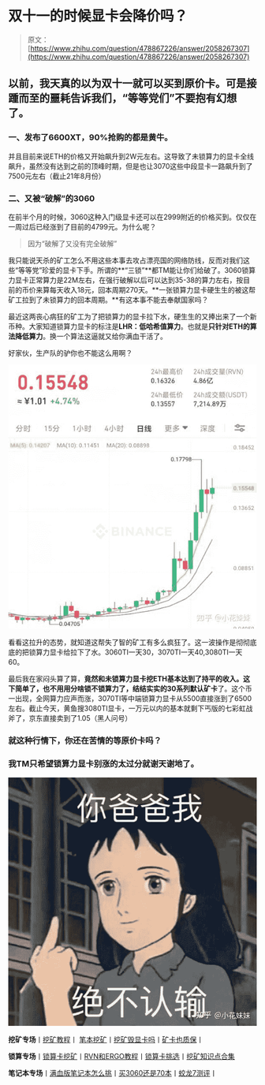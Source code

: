 <!--yml
category: 挖矿
date: 2022-06-26 00:00:00
-->

# 双十一的时候显卡会降价吗？

> 原文：[https://www.zhihu.com/question/478867226/answer/2058267307](https://www.zhihu.com/question/478867226/answer/2058267307)

 ## 以前，我天真的以为双十一就可以买到原价卡。可是接踵而至的噩耗告诉我们，“等等党们”不要抱有幻想了。

### 一、发布了6600XT，90%抢购的都是黄牛。

并且目前来说ETH的价格又开始飙升到2W元左右。这导致了未锁算力的显卡全线飙升，虽然没有达到之前的顶峰时期，但是也让3070这些中段显卡一路飙升到了7500元左右（截止21年8月份）

### **二、又被“破解”的3060**

在前半个月的时候，3060这种入门级显卡还可以在2999附近的价格买到。仅仅在一周过后已经涨到了目前的4799元。为什么呢？

> 因为“破解了又没有完全破解”

我只能说天杀的矿工怎么不用这些本事去攻占漂亮国的网络防线，反而对我们这些“等等党”珍爱的显卡下手。所谓的**“三锁”**都TM能让你们给破了。3060锁算力显卡正常算力是22M左右，在强行破解以后可以达到35-38的算力左右，按目前的币价来算每天收入18元，回本周期270天。**一张锁算力显卡硬生生的被这帮矿工拉到了未锁算力的回本周期。**有这本事不能去奉献国家吗？

最近这两丧心病狂的矿工为了把锁算力的显卡拉下水，硬生生的又捧出来了一个新币种。大家知道锁算力显卡的标注是**LHR：低哈希值算力**。也就是**只针对ETH的算法降低算力**。换一个算法这逼就又给你满血干活了。

好家伙，生产队的驴你也不能这么用啊？

![](img/e070e301609e35fc5a0174e879e40434.png)

看看这拉升的态势，就知道这帮失了智的矿工有多么疯狂了。这一波操作是彻彻底底的把锁算力显卡给拉下了水。3060TI一天30，3070TI一天40,3080TI一天60。

[](https://zhuanlan.zhihu.com/p/398651881)

最后我在家闷头算了算，**竟然和未锁算力显卡挖ETH基本达到了持平的收入。**这下简单了，也不用用分啥锁不锁算力了，结结实实的**30系列默认矿卡**了。这个币一出现，全网算力应声而涨，3070TI等中端锁算力显卡从5500直接涨到了6500左右。截止今天，黄鱼搜3080TI显卡，一万元以内的基本就剩下丐版的七彩虹战斧了，京东直接卖到了1.05（黑人问号）

### 就这种行情下，你还在苦情的等原价卡吗？

### 我TM只希望锁算力显卡别涨的太过分就谢天谢地了。

![](img/95c09c9c8de17d08b076d804700b617a.png)

**挖矿专场**丨[挖矿教程](https://zhuanlan.zhihu.com/p/355955385)丨 [笔本挖矿](https://zhuanlan.zhihu.com/p/360451565)丨[挖矿毁显卡吗](https://zhuanlan.zhihu.com/p/358944242)丨[矿卡也质保](https://zhuanlan.zhihu.com/p/386391253)丨

**锁算专场**丨[锁算卡挖矿](https://zhuanlan.zhihu.com/p/398651881)丨[RVN和ERGO教程](https://zhuanlan.zhihu.com/p/402971584)丨[锁算卡挑选](https://zhuanlan.zhihu.com/p/374342633)丨[挖矿知识点合集](https://www.zhihu.com/question/461044682/answer/1994951468)

**笔记本专场**丨[满血版笔记本怎么挑](https://zhuanlan.zhihu.com/p/374748213)丨[买3060还是70本](https://www.zhihu.com/question/447817962/answer/1909204347)丨[蛟龙7测评](https://zhuanlan.zhihu.com/p/369226521)丨